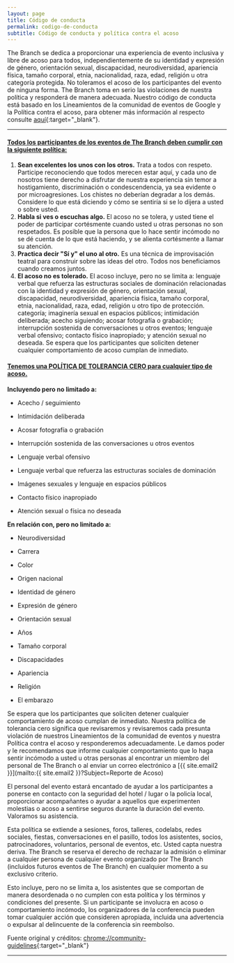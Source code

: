 ```yaml
---
layout: page
title: Código de conducta
permalink: codigo-de-conducta
subtitle: Código de conducta y política contra el acoso
---
```


The Branch se dedica a proporcionar una experiencia de evento inclusiva y libre de acoso para todos, independientemente de su identidad y expresión de género, orientación sexual, discapacidad, neurodiversidad, apariencia física, tamaño corporal, etnia, nacionalidad, raza, edad, religión u otra categoría protegida. No toleramos el acoso de los participantes del evento de ninguna forma. The Branch toma en serio las violaciones de nuestra política y responderá de manera adecuada. Nuestro código de conducta está basado en los Lineamientos de la comunidad de eventos de Google y la Política contra el acoso, para obtener más información al respecto consulte [aquí](#){:target="_blank"}.   

* * *

#### <u>Todos los participantes de los eventos de The Branch deben cumplir con la siguiente política:</u>

1.  **Sean excelentes los unos con los otros.**
  Trata a todos con respeto. Participe reconociendo que todos merecen estar aquí, y cada uno de nosotros tiene derecho a disfrutar de nuestra experiencia sin temor a hostigamiento, discriminación o condescendencia, ya sea evidente o por microagresiones. Los chistes no deberían degradar a los demás. Considere lo que está diciendo y cómo se sentiría si se lo dijera a usted o sobre usted.
2.  **Habla si ves o escuchas algo.**
  El acoso no se tolera, y usted tiene el poder de participar cortésmente cuando usted u otras personas no son respetados. Es posible que la persona que lo hace sentir incómodo no se dé cuenta de lo que está haciendo, y se alienta cortésmente a llamar su atención.
3.  **Practica decir "Sí y" el uno al otro.**
  Es una técnica de improvisación teatral para construir sobre las ideas del otro. Todos nos beneficiamos cuando creamos juntos.
4.  **El acoso no es tolerado.**
  El acoso incluye, pero no se limita a: lenguaje verbal que refuerza las estructuras sociales de dominación relacionadas con la identidad y expresión de género, orientación sexual, discapacidad, neurodiversidad, apariencia física, tamaño corporal, etnia, nacionalidad, raza, edad, religión u otro tipo de protección. categoría; imaginería sexual en espacios públicos; intimidación deliberada; acecho siguiendo; acosar fotografía o grabación; interrupción sostenida de conversaciones u otros eventos; lenguaje verbal ofensivo; contacto físico inapropiado; y  atención sexual no deseada. Se espera que los participantes que soliciten detener cualquier comportamiento de acoso cumplan de inmediato.

#### <u>Tenemos una POLÍTICA DE TOLERANCIA CERO para cualquier tipo de acoso.</u>

**Incluyendo pero no limitado a:**

* Acecho / seguimiento  

* Intimidación deliberada 

* Acosar fotografía o grabación

* Interrupción sostenida de las conversaciones u otros eventos

* Lenguaje verbal ofensivo

* Lenguaje verbal que refuerza las estructuras sociales de dominación

* Imágenes sexuales y lenguaje en espacios públicos

* Contacto físico inapropiado

* Atención sexual o física no deseada

**En relación con, pero no limitado a:**

* Neurodiversidad

* Carrera

* Color

* Origen nacional

* Identidad de género

* Expresión de género

* Orientación sexual

* Años

* Tamaño corporal

* Discapacidades

* Apariencia

* Religión

* El embarazo

 Se espera que los participantes que soliciten detener cualquier comportamiento de acoso cumplan de inmediato. Nuestra política de tolerancia cero significa que revisaremos y revisaremos cada presunta violación de nuestros Lineamientos de la comunidad de eventos y nuestra Política contra el acoso y responderemos adecuadamente. Le damos poder y le recomendamos que informe cualquier comportamiento que lo haga sentir incómodo a usted u otras personas al encontrar un miembro del personal de The Branch o al enviar un correo electrónico a [{{ site.email2 }}](mailto:{{ site.email2 }}?Subject=Reporte de Acoso)  

El personal del evento estará encantado de ayudar a los participantes a ponerse en contacto con  la seguridad del hotel / lugar o la policía local, proporcionar acompañantes o ayudar a aquellos que experimenten molestias o acoso a sentirse seguros durante la duración del evento. Valoramos su asistencia.  

Esta política se extiende a sesiones, foros, talleres, codelabs, redes sociales, fiestas, conversaciones en el pasillo, todos los asistentes, socios, patrocinadores, voluntarios, personal de eventos, etc. Usted capta nuestra deriva. The Branch se reserva el derecho de rechazar la admisión o eliminar a cualquier persona de cualquier evento organizado por The Branch (incluidos futuros eventos de The Branch) en cualquier momento a su exclusivo criterio.  

Esto incluye, pero no se limita a, los asistentes que se comportan de manera desordenada o no cumplen con esta política y los términos y condiciones del presente. Si un participante se involucra en acoso o comportamiento incómodo, los organizadores de la conferencia pueden tomar cualquier acción que consideren apropiada, incluida una advertencia o expulsar al delincuente de la conferencia sin reembolso.  

Fuente original y créditos: [chrome://community-guidelines](https://developer.chrome.com/devsummit/community-guidelines){:target="_blank"}

* * *